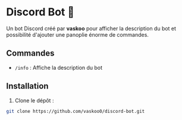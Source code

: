 # Discord Bot 🤖

Un bot Discord créé par **vaskoo** pour afficher la description du bot et possibilité d'ajouter une panoplie énorme de commandes.

## Commandes

- `/info` : Affiche la description du bot

## Installation

1. Clone le dépôt :
```bash
git clone https://github.com/vaskoo0/discord-bot.git
